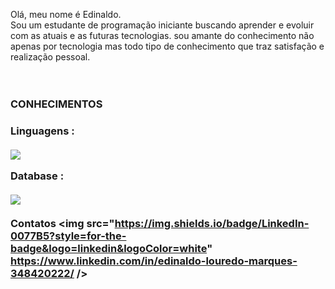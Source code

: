  Olá, meu nome é Edinaldo.
 <br>
 Sou um estudante de programação iniciante buscando aprender e evoluir com as atuais e as futuras tecnologias.
 sou amante do conhecimento não apenas por tecnologia mas todo tipo de conhecimento que traz satisfação e realização pessoal.
 <br>
 <br>
 <br>
 <h3> CONHECIMENTOS<h3/>
 Linguagens :
  <br>
  <br>
  <img src="https://img.shields.io/badge/Java-ED8B00?style=for-the-badge&logo=java&logoColor=white" />
  
 Database :
  <br>
  <br>
  <img src="https://img.shields.io/badge/Microsoft%20SQL%20Server-CC2927?style=for-thebadge&logo=microsoft%20sql%20server&logoColor=white" />
 <br>
 <br>
 Contatos
 <img src="https://img.shields.io/badge/LinkedIn-0077B5?style=for-the-badge&logo=linkedin&logoColor=white" https://www.linkedin.com/in/edinaldo-louredo-marques-348420222/ />

   
   
  
 


